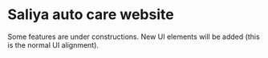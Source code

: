 # Saliya auto care website
Some features are under constructions. New UI elements will be added (this is the normal UI alignment).
